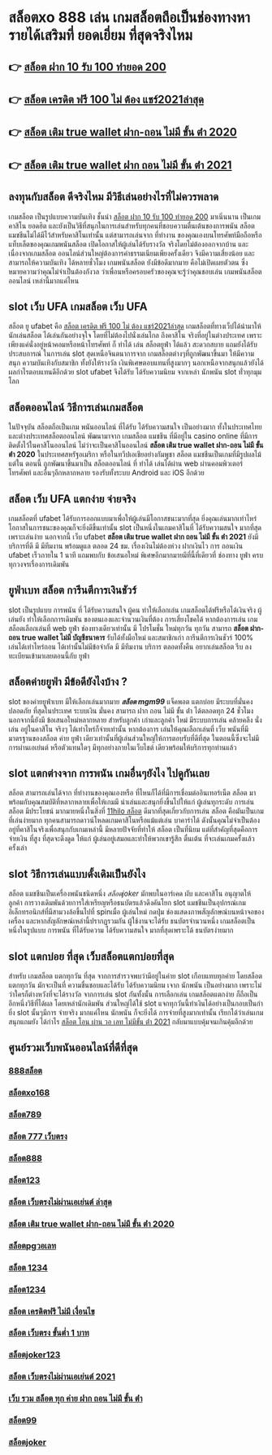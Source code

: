 # สล็อตxo 888 เล่น เกมสล็อตถือเป็นช่องทางหารายได้เสริมที่ ยอดเยี่ยม ที่สุดจริงไหม

## 👉 [สล็อต ฝาก 10 รับ 100 ทำยอด 200](https://m.gamblerape.com/login?action=register)
## 👉 [สล็อต เครดิต ฟรี 100 ไม่ ต้อง แชร์2021ล่าสุด](https://m.gamblerape.com/login?action=login)
## 👉 [สล็อต เติม true wallet ฝาก-ถอน ไม่มี ขั้น ต่ํา 2020](https://www.gamblerape.com/)
## 👉 [สล็อต เติม true wallet ฝาก ถอน ไม่มี ขั้น ต่ํา 2021](https://m.gamblerape.com/login?action=register)

## ลงทุนกับสล็อต ดีจริงไหม มีวิธีเล่นอย่างไรที่ไม่ควรพลาด

เกมสล็อต เป็นรูปแบบความบันเทิง ชั้นนำ  [สล็อต ฝาก 10 รับ 100 ทำยอด 200](https://m.gamblerape.com/login?action=login) มาเนิ่นนาน เป็นเกมคาสิโน ยอดฮิต และยังเป็นวิธีที่สนุกในการเล่นสำหรับทุกคนที่ชอบความตื่นเต้นของการพนัน สล็อตแมชชีนไม่ได้มีไว้สำหรับคาสิโนเท่านั้น แต่สามารถเล่นจาก ที่ทำงาน ของคุณเองบนโทรศัพท์มือถือหรือแท็บเล็ตของคุณเกมพนันสล็อต เปิดโอกาสให้ผู้เล่นได้รับรางวัล จริงโดยไม่ต้องออกจากบ้าน และเนื่องจากเกมสล็อต ออนไลน์ส่วนใหญ่ต้องการค่าธรรมเนียมเพียงครั้งเดียว จึงมีความเสี่ยงน้อย และสามารถให้ความบันเทิง ได้หลายชั่วโมง เกมพนันสล็อต  ยังมีข้อดีมากมาย คือไม่เปิดเผยตัวตน ซึ่งหมายความว่าคุณไม่จำเป็นต้องกังวล ว่าเพื่อนหรือครอบครัวของคุณจะรู้ว่าคุณชอบเล่น เกมพนันสล็อตออนไลน์ เหล่านี้มากแค่ไหน


##  slot เว็บ UFA  เกมสล็อต  เว็บ UFA

สล็อต ยู ufabet  คือ [สล็อต เครดิต ฟรี 100 ไม่ ต้อง แชร์2021ล่าสุด](https://www.gamblerape.com/)  เกมสล็อตที่ทางเว็ปได้นำมาให้นักเล่นสล็อต  ได้เล่นกันอย่างจุใจ โดยที่ไม่ต้องไปนั่งเล่นไกล ถึงคาสิโน จริงที่อยู่ในต่างประเทศ เพราะเพียงแค่นั่งอยู่หน้าคอมหรือหน้าโทรศัพท์ ก็ ทำได้ เล่น สล็อตยูฟ่า ได้แล้ว สะดวกสบาย  แถมยังได้รับประสบการณ์ ในการเล่น slot สุดเหนือจินตนาการจาก เกมสล็อตต่างๆที่ถูกพัฒนาขึ้นมา ให้มีความสนุก ความบันเทิงกับสมาชิก   ทั้งยังให้รางวัล เงินพิเศษตอบแทนที่สูงมากๆ นอกเหนือจากสนุกแล้วยังได้ผลกำไรตอบแทนดีอีกด้วย  slot ufabet  จึงได้รับ ได้รับความนิยม จากเหล่า นักพนัน  slot ทั่วทุกมุมโลก 


## สล็อตออนไลน์ วิธีการเล่นเกมสล็อต

ในปัจจุบัน  สล็อตถือเป็นเกม พนันออนไลน์  ที่ได้รับ  ได้รับความสนใจ เป็นอย่างมาก ทั้งในประเทศไทยและต่างประเทศสล็อตออนไลน์ พัฒนามาจาก  เกมสล็อต แมชชีน ที่มีอยู่ใน casino online   ที่มีการติดตั้งไว้ในคาสิโนออนไลน์   ไม่ว่าจะเป็นคาสิโนออนไลน์   **สล็อต เติม true wallet ฝาก-ถอน ไม่มี ขั้น ต่ํา 2020** ในประเทศสหรัฐอเมริกา หรือในทวีปเอเชียอย่างกัมพูชา สล็อต  แมชชีนเป็นเกมที่มีรูปผลไม้ แต่ใน ตอนนี้  ถูกพัฒนาขึ้นมาเป็น สล็อตออนไลน์  ที่ ทำได้ เล่นได้ผ่าน  web  ผ่านคอมพิวเตอร์ โทรศัพท์  และอื่นๆอีกหลากหลาย  รองรับทั้งระบบ Android และ iOS อีกด้วย

## สล็อต  เว็บ UFA แตกง่าย จ่ายจริง

 เกมสล็อตที่  ufabet   ได้รับการออกแบบมาเพื่อให้ผู้เล่นมีโอกาสชนะมากที่สุด ยิ่งคุณเล่นมากเท่าไหร่ โอกาสในการชนะของคุณก็จะยิ่งดีขึ้นเท่านั้น  slot เป็นหนึ่งในเกมคาสิโนที่  ได้รับความสนใจ มากที่สุดเพราะเล่นง่าย  นอกจากนี้ เว็บ  ufabet **สล็อต เติม true wallet ฝาก ถอน ไม่มี ขั้น ต่ํา 2021**  ยังมีบริการที่ดี มี มีทีมงาน พร้อมดูแล ตลอด 24 ชม.   เรื่องเงินไม่ต้องห่วง ฝากเงินไว   การ ถอนเงิน ufabet เร็วภายใน 1 นาที แถมพบกับ ข้อเสนอใหม่ พิเศษอีกมากมายมีที่นี้ที่เดียวที่ ช่องทาง ยูฟ่า  ครบทุกวงจรเรื่องการเดิมพัน 


## ยูฟ่าเบท สล็อต  การีนตีการเงินชัวร์

 slot เป็นรูปแบบ การพนัน ที่  ได้รับความสนใจ ผู้คน  ทำให้เลือกเล่น เกมสล็อตได้ฟรีหรือได้เงินจริง ผู้เล่นยัง  ทำให้เลือกการเดิมพัน ของตนเองและจำนวนเงินที่ต้อง การเสี่ยงโชคได้ หากต้องการเล่น เกมสล็อตเลือกเล่นที่ web   ยูฟ่า  ช่องทางเดียวเท่านั้น มี โปรโมชั่น  ใหม่ทุกวัน ทุกวัน สามารถ **สล็อต ฝาก-ถอน true wallet ไม่มี บัญชีธนาคาร** รับได้ทั้งมือใหม่ และสมาชิกเก่า การีนตีการเงินชัวร์ 100% เล่นได้เท่าไหร่ถอน ได้เท่านั้นไม่มีข้อจำกัด มี มีทีมงาน บริการ ตลอดทั้งคืน  อยากเล่นสล็อต รีบ ลงทะเบียนเข้ามาเลยตอนนี้กับ  ยูฟ่า


## สล็อตค่ายยูฟ่า มีข้อดียังไงบ้าง ?
 slot ของค่ายยูฟ่าเบท  มีให้เลือกเล่นมากมาย  ***สล็อต mgm99*** แจ็คพอต แตกบ่อย มีระบบที่มั่นคง ปลอดภัย  ที่สุดในประเทศ  ระบบเงิน มั่นคง สามารถ  ฝาก ถอน ไม่มี ขั้น ต่ํา ได้ตลอดทุก 24 ชั่วโมง นอกจากนี้ยังมี ข้อเสนอใหม่หลากหลาย สำหรับลูกค้า เก่าและลูกค้า ใหม่ มีระบบการเล่น  คล้ายคลึง  นั่งเล่น อยู่ในคาสิโน  จริงๆ ได้เท่าไหร่ก็จ่ายเท่านั้น หากต้องการ เล่นให้คุณเลือกเล่นที่ เว็บ พนันที่มีมาตรฐานของสล็อต ค่าย ยูฟ่า เดียวเท่านั้นที่ผู้เล่นส่วนใหญ่ให้การตอบรับที่ดีที่สุด ในตอนนี้ซึ่งจะไม่มีการผ่านเอเย่นต์ หรือตัวแทนใดๆ มีทุกอย่างภายในเว็บไชต์ เดียวพร้อมให้บริการทุกท่านแล้ว

##  slot แตกต่างจาก การพนัน  เกมอื่นๆยังไง ไปดูกันเลย

 สล็อต สามารถเล่นได้จาก ที่ทำงานของคุณเองหรือ ที่ไหนก็ได้ที่มีการเชื่อมต่ออินเทอร์เน็ต  สล็อต  มาพร้อมกับคุณสมบัติที่หลากหลายเพื่อให้เกมมี น่าเล่นและสนุกยิ่งขึ้นไปให้แก่ ผู้เล่นทุกระดับ การเล่น สล็อต  มีประโยชน์  มากมายหนึ่งในสิ่งที่ [11hilo สล็อต](https://m.gamblerape.com/login?action=register) ดีมากที่สุดเกี่ยวกับการเล่น สล็อต คือมันเป็นเกมที่เล่นง่ายมาก  ทุกคนสามารถดาวน์โหลดเกมคาสิโนหรือแม้แต่เล่น บาคาร่าได้ ดังนั้นคุณไม่จำเป็นต้องอยู่ที่คาสิโนจริงเพื่อสนุกกับเกมเหล่านี้ มีหลายปัจจัยที่ทำให้ สล็อต เป็นที่นิยม แต่ที่สำคัญที่สุดคือการจ่ายเงิน ที่สูง ที่สุดจะดึงดูด ให้แก่ ผู้เล่นอยู่เสมอและทำให้พวกเขารู้สึก ตื่นเต้น ที่จะเล่นเกมครั้งแล้วครั้งเล่า


##  slot  วิธีการเล่นแบบดั้งเดิมเป็นยังไง

สล็อต แมชชีนเป็นเครื่องพนันชนิดหนึ่ง *สล็อตjoker* มักพบในอาร์เคด ผับ และคาสิโน อนุญาตให้ลูกค้า   การวางเดิมพันด้วยการใส่เหรียญหรือธนบัตรแล้วดึงคันโยก  slot แมชชีนเป็นอุปกรณ์เกมอิเล็กทรอนิกส์ที่มีสามวงล้อขึ้นไปที่ spinเมื่อ ผู้เล่นใหม่ กดปุ่ม ช่องแสดงภาพสัญลักษณ์บนหน้าจอของเครื่อง และหากสัญลักษณ์เหล่านี้ปรากฏรวมกัน  ผู้ใช้งานจะได้รับ ธนบัตรจำนวนหนึ่ง  เกมสล็อตเป็นหนึ่งในรูปแบบ  การพนัน ที่ได้รับความ  ได้รับความสนใจ มากที่สุดเพราะได้ ธนบัตรง่ายมาก


##  slot  แตกบ่อย ที่สุด เว็บสล็อตแตกบ่อยที่สุด

สำหรับ เกมสล็อต แตกทุกวัน ที่สุด จากการสำรวจพบว่ามีอยู่ในค่าย slot เกือบแทบทุกค่าย โดยสล็อต  แตกทุกวัน  มักจะเป็นที่ ความชื่นชอบและได้รับ  ได้รับความนิยม เจาก นักพนัน  เป็นอย่างมาก  เพราะไม่ว่าใครก็ต่างหวังที่จะได้รางวัล  จากการเล่น slot กันทั้งนั้น การเลือกเล่น เกมสล็อตแตกง่าย  ก็ถือเป็นอีกหนึ่งวิธีที่ได้ผล โดยเหล่านักเดิมพัน  ส่วนใหญ่ได้ใช้ slot  แจกทุกวันนี้ทำเงินได้อย่างเป็นกอบเป็นกำ ยิ่ง slot นั้นๆมีการ จ่ายจริง  มากแค่ไหน  นักพนัน  ก็จะยิ่งได้ การจ่ายที่สูงมากเท่านั้น เรียกได้ว่าเล่นเกมสนุกแถมยัง ได้กำไร [สล็อต โอน ผ่าน วอ เลท ไม่มีขั้น ต่ํา 2021](https://m.gamblerape.com/login?action=register)  กลับมาแบบคุ้มจนเกินคุ้มอีกด้วย


## ศูนย์รวมเว็บพนันออนไลน์ที่ดีที่สุด

### [888สล็อต](https://atom.io/themes/สมัครเว็บตรง%20คาสิโนออนไลน์1688%20อันดับ1%20ล่าสุด2022%20สล็อต%20ยืนยัน%20otp%20รับ%20เครดิต%20ฟรี%20100%20บาคาร่า%20แทงบอลออนไลน์%20หวย%20เล่นครบ%20จบที่เว็บเดียว)
### [สล็อตxo168](https://atom.io/themes/สมัคร%20คาสิโนออนไลน์เว็บตรง%20เชื่อถือได้%20สล็อต%20ฝาก-ถอน%20true%20wallet%20ไม่มี%20บัญชีธนาคาร%20ทดลองเล่นสล็อตทุกค่าย%20ใหม่ล่าสุด2022)
### [สล็อต789](https://atom.io/themes/สมัครเว็บตรง%20คาสิโนออนไลน์1688%20อันดับ1%20ล่าสุด2022%20สล็อต%20ยืนยัน%20otp%20รับเครดิตฟรี%20ไม่ต้องฝากเงิน%20ไม่ต้องแชร์%20บาคาร่า%20แทงบอลออนไลน์%20เล่นครบ%20จบที่เว็บเดียว)
### [สล็อต 777 เว็บตรง](https://atom.io/themes/สมัคร%20เว็บตรง%20คาสิโนออนไลน์%20สล็อต%20777%20เว็บตรง%20ทดลองเล่นสล็อตทุกค่าย%20ใหม่ล่าสุด2022)
### [สล็อต888](https://atom.io/themes/ทางเข้า%20คาสิโนออนไลน์%20เชื่อถือได้%20แน่นอน%20สล็อต%20xo%20ฝาก-ถอน%20ไม่มี%20ขั้น%20ต่ํา%20ทดลองเล่นสล็อตทุกค่าย%20ใหม่ล่าสุด2022)
### [สล็อต123](https://atom.io/themes/สมัครเว็บตรง%20คาสิโนออนไลน์1688%20อันดับ1%20ล่าสุด2022%20สล็อต%20เว็บใหญ่%20pg%20บาคาร่า%20แทงบอลออนไลน์%20เล่นครบ%20จบที่เว็บเดียว)
### [สล็อต เว็บตรงไม่ผ่านเอเย่นต์ ล่าสุด](https://atom.io/themes/ทางเข้า%20คาสิโนออนไลน์%20เชื่อถือได้%20แน่นอน%20จีคลับ%20สล็อต%20มือถือ%20ทดลองเล่นสล็อตทุกค่าย%20ใหม่ล่าสุด2022)
### [สล็อต เติม true wallet ฝาก-ถอน ไม่มี ขั้น ต่ํา 2020](https://atom.io/themes/สมัครเว็บตรง%20คาสิโนออนไลน์1688%20อันดับ1%20ล่าสุด2022%20สล็อต%20pg%20ทดลองเล่น%20บาคาร่า%20แทงบอลออนไลน์)
### [สล็อตpgวอเลท](https://atom.io/themes/สมัครคาสิโนออนไลน์%20แบบฟรีๆ%20ล่าสุด2022%20จีคลับ%20สล็อต%20มือถือ%20บาคาร่า%20แทงบอลออนไลน์%20หวย%20ยิงปลา%20เกมไพ่%20เล่นครบ%20จบที่เว็บเดียว)
### [สล็อต 1234](https://atom.io/themes/สมัคร%20เว็บ%20ค่า%20สิ%20โน%20ออนไลน์ที่ดีที่สุด%20เชื่อถือได้%20สล็อต%20เว็บตรง%20ยุโรป%20ทดลองเล่นสล็อตทุกค่าย%20ใหม่ล่าสุด2022)
### [สล็อต1234](https://atom.io/themes/สมัครเว็บตรง%20คาสิโนออนไลน์อันดับ1%20pgสล็อต%20ทดลองเล่นสล็อตทุกค่าย%20ใหม่ล่าสุด2022)
### [สล็อต เครดิตฟรี ไม่มี เงื่อนไข](https://atom.io/themes/สมัคร%20คาสิโนออนไลน์เว็บตรง%20เว็บ%20รวม%20สล็อต%20ทุก%20ค่าย%20ฝาก%20ถอน%20ไม่มี%20ขั้น%20ต่ํา%20ทดลองเล่นสล็อตทุกค่าย%20ใหม่ล่าสุด2022)
### [สล็อต เว็บตรง ขั้นต่ำ 1 บาท](https://atom.io/themes/สมัคร%20เว็บตรง%20คาสิโนออนไลน์%20สล็อตpgวอเลท%20ทดลองเล่นสล็อตทุกค่าย%20ใหม่ล่าสุด2022)
### [สล็อตjoker123](https://atom.io/themes/สมัคร%20คาสิโนออนไลน์เว็บตรง%20สล็อต1688%20ทดลองเล่นสล็อตทุกค่าย%20ใหม่ล่าสุด2022)
### [สล็อต เว็บตรงไม่ผ่านเอเย่นต์ 2021](https://atom.io/themes/สมัครเว็บตรง%20คาสิโนออนไลน์1688%20อันดับ1%20ล่าสุด2022%20slotxo%20สล็อต%20ฝาก10รับ100%20บาคาร่า%20แทงบอลออนไลน์%20หวย%20เล่นครบ%20จบที่เว็บเดียว)
### [เว็บ รวม สล็อต ทุก ค่าย ฝาก ถอน ไม่มี ขั้น ต่ํา](https://atom.io/themes/สมัครคาสิโนออนไลน์%20แบบฟรีๆ%20ล่าสุด2022%20สล็อต%20168%20บาคาร่า%20เกมไพ่%20ยิงปลา%20หวย%20แทงบอลออนไลน์%20เล่นครบ%20จบที่เว็บเดียว)
### [สล็อต99](https://atom.io/themes/สมัครเว็บตรง%20คาสิโนออนไลน์1688%20อันดับ1%20ล่าสุด2022%20true%20wallet%20สล็อต%20ฝาก10รับ100%20วอ%20เลท%20บาคาร่า%20แทงบอลออนไลน์%20เล่นครบ%20จบที่เว็บเดียว)
### [สล็อตjoker](https://atom.io/themes/สมัคร%20เว็บตรง%20คาสิโนออนไลน์%20สล็อต%20เว็บตรงไม่ผ่านเอเย่นต์%202021%20ทดลองเล่นสล็อตทุกค่าย%20ใหม่ล่าสุด2022)